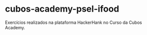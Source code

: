 # cubos-academy-psel-ifood
Exercícios realizados na plataforma HackerHank no Curso da Cubos Academy.
